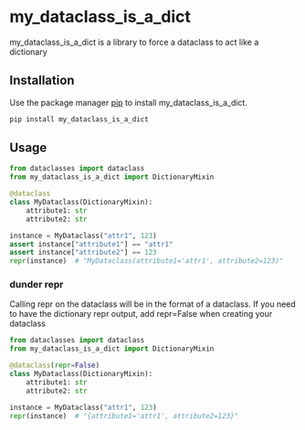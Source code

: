 # my_dataclass_is_a_dict

my_dataclass_is_a_dict is a library to force a dataclass to act like a dictionary

## Installation

Use the package manager [pip](https://pip.pypa.io/en/stable/) to install my_dataclass_is_a_dict.

```bash
pip install my_dataclass_is_a_dict
```

## Usage

```python
from dataclasses import dataclass
from my_dataclass_is_a_dict import DictionaryMixin

@dataclass
class MyDataclass(DictionaryMixin):
    attribute1: str
    attribute2: str

instance = MyDataclass("attr1", 123)
assert instance["attribute1"] == "attr1"
assert instance["attribute2"] == 123
repr(instance)  # "MyDataclass(attribute1='attr1', attribute2=123)"
```

### dunder repr

Calling repr on the dataclass will be in the format of a dataclass.
If you need to have the dictionary repr output, add repr=False when creating your dataclass


```python
from dataclasses import dataclass
from my_dataclass_is_a_dict import DictionaryMixin

@dataclass(repr=False)
class MyDataclass(DictionaryMixin):
    attribute1: str
    attribute2: str

instance = MyDataclass("attr1", 123)
repr(instance)  # "{attribute1='attr1', attribute2=123}"
```


